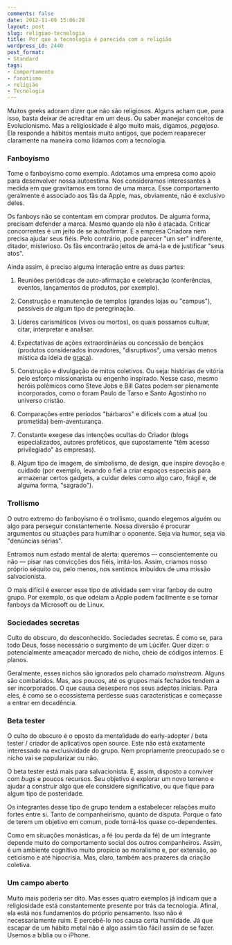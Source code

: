 ```yaml
---
comments: false
date: 2012-11-09 15:06:28
layout: post
slug: religiao-tecnologia
title: Por que a tecnologia é parecida com a religião
wordpress_id: 2440
post_format:
- Standard
tags:
- Comportamento
- fanatismo
- religião
- Tecnologia
---
```


Muitos geeks adoram dizer que não são religiosos. Alguns acham que, para isso, basta deixar de acreditar em um deus. Ou saber manejar conceitos de Evolucionismo. Mas a religiosidade é algo muito mais, digamos, _pegajoso_. Ela responde a hábitos mentais muito antigos, que podem reaparecer claramente na maneira como lidamos com a tecnologia.

### Fanboyismo





Tome o fanboyismo como exemplo. Adotamos uma empresa como apoio para desenvolver nossa autoestima. Nos consideramos interessantes à medida em que gravitamos em torno de uma marca. Esse comportamento geralmente é associado aos fãs da Apple, mas, obviamente, não é exclusivo deles.





Os fanboys não se contentam em comprar produtos. De alguma forma, precisam defender a marca. Mesmo quando ela não é atacada. Criticar concorrentes é um jeito de se autoafirmar. E a empresa Criadora nem precisa ajudar seus fiéis. Pelo contrário, pode parecer "um ser" indiferente, ditador, misterioso. Os fãs encontrarão jeitos de amá-la e de justificar "seus atos".





Ainda assim, é preciso alguma interação entre as duas partes:







  1. Reuniões periódicas de auto-afirmação e celebração (conferências, eventos, lançamentos de produtos, por exemplo).


  2. Construção e manutenção de templos (grandes lojas ou "campus"), passíveis de algum tipo de peregrinação.


  3. Líderes carismáticos (vivos ou mortos), os quais possamos cultuar, citar, interpretar e analisar.


  4. Expectativas de ações extraordinárias ou concessão de bençãos (produtos considerados inovadores, "disruptivos", uma versão menos mística da ideia de [graça](http://pt.wikipedia.org/wiki/Graça)).


  5. Construção e divulgação de mitos coletivos. Ou seja: histórias de vitória pelo esforço missionarista ou engenho inspirado. Nesse caso, mesmo heróis polêmicos como Steve Jobs e Bill Gates podem ser plenamente incorporados, como o foram Paulo de Tarso e Santo Agostinho no universo cristão.


  6. Comparações entre períodos "bárbaros" e difíceis com a atual (ou prometida) bem-aventurança.


  7. Constante exegese das intenções ocultas do Criador (blogs especializados, autores proféticos, que supostamente "têm acesso privilegiado" às empresas).


  8. Algum tipo de imagem, de simbolismo, de design, que inspire devoção e cuidado (por exemplo, levando o fiel a criar espaços especiais para armazenar certos gadgets, a cuidar deles como algo caro, frágil e, de alguma forma, "sagrado").





### Trollismo





O outro extremo do fanboyismo é o trollismo, quando elegemos alguém ou algo para perseguir constantemente. Nossa diversão é procurar argumentos ou situações para humilhar o oponente. Seja via humor, seja via "denúncias sérias".





Entramos num estado mental de alerta: queremos — conscientemente ou não — pisar nas convicções dos fiéis, irritá-los. Assim, criamos nosso próprio séquito ou, pelo menos, nos sentimos imbuídos de uma missão salvacionista.





O mais difícil é exercer esse tipo de atividade sem virar fanboy de outro grupo. Por exemplo, os que odeiam a Apple podem facilmente e se tornar fanboys da Microsoft ou de Linux.





### Sociedades secretas





Culto do obscuro, do desconhecido. Sociedades secretas. É como se, para todo Deus, fosse necessário o surgimento de um Lúcifer. Quer dizer: o potencialmente ameaçador mercado de nicho, cheio de códigos internos. E planos.





Geralmente, esses nichos são ignorados pelo chamado _mainstream_. Alguns são combatidos. Mas, aos poucos, até os grupos mais fechados tendem a ser incorporados. O que causa desespero nos seus adeptos iniciais. Para eles, é como se o ecossistema perdesse suas características e começasse a entrar em decadência.





### Beta tester





O culto do obscuro é o oposto da mentalidade do early-adopter / beta tester / criador de aplicativos open source. Este não está exatamente interessado na exclusividade do grupo. Nem propriamente preocupado se o nicho vai se popularizar ou não.





O beta tester está mais para salvacionista. E, assim, disposto a conviver com _bugs_ e poucos recursos. Seu objetivo é explorar um novo terreno e ajudar a construir algo que ele considere significativo, ou que fique para algum tipo de posteridade.





Os integrantes desse tipo de grupo tendem a estabelecer relações muito fortes entre si. Tanto de companheirismo, quanto de disputa. Porque o fato de terem um objetivo em comum, pode torná-los quase co-dependentes.





Como em situações monásticas, a fé (ou perda da fé) de um integrante depende muito do comportamento social dos outros companheiros. Assim, é um ambiente cognitivo muito propício ao moralismo e, por extensão, ao ceticismo e até hipocrisia. Mas, claro, também aos prazeres da criação coletiva.





### Um campo aberto





Muito mais poderia ser dito. Mas esses quatro exemplos já indicam que a religiosidade está constantemente presente por trás da tecnologia. Afinal, ela está nos fundamentos do próprio pensamento. Isso não é necessariamente ruim. E percebê-lo nos causa certa humildade. Já que escapar de um hábito metal não é algo assim tão fácil assim de se fazer. Usemos a bíblia ou o iPhone.
